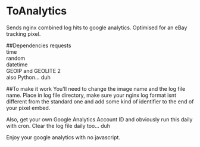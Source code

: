 # ToAnalytics
Sends nginx combined log hits to google analytics. Optimised for an eBay tracking pixel.

##Dependencies
requests  
time  
random  
datetime  
GEOIP and GEOLITE 2  
also Python... duh  

##To make it work
You'll need to change the image name and the log file name. Place in log file directory, make sure your nginx log format isnt different from the standard one and add some kind of identifier to the end of your pixel embed. 

Also, get your own Google Analytics Account ID and obviously run this daily with cron. Clear the log file daily too... duh

Enjoy your google analytics with no javascript.
